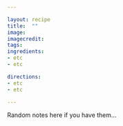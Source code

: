 ```yaml
---

layout: recipe
title:  ""
image: 
imagecredit:
tags: 
ingredients:
- etc
- etc

directions:
- etc
- etc

---
```


Random notes here if you have them...
